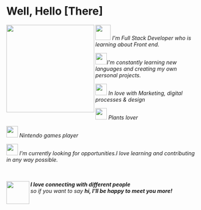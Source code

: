 
<h1>Well, Hello [There]</h1> 

<img align="left" src="https://media.giphy.com/media/H1Amx0RERJSE6gPXTW/giphy.gif" width="230"/>

<p></a><img src="https://media.giphy.com/media/7ZFceUUTpEygE/giphy.gif" width="40vw"><em> I'm Full Stack Developer  who is learning about Front end.</em></p>
<p></a><img src="https://media.giphy.com/media/wIkGlPFEjzy8qykkUJ/giphy.gif" width="30vw"/><em>I'm constantly learning new languages and creating my own personal projects.</em></p>
<p></a><img src="https://media.giphy.com/media/t6Kf2qs5fgWiAlOig5/giphy.gif" width="30vw"/> <em> In love with Marketing, digital processes & design</em></p>
<p></a><img src="https://media.giphy.com/media/40a8jFMt0sc73UtpaH/giphy.gif" width="30vw"/> <em> Plants lover</em></p>
<p></a><img src="https://media.giphy.com/media/SGGHAPCjED1OcW6ixv/giphy.gif" width="30vw"/> <em> Nintendo games player</em></p>
<p></a><img src="https://media.giphy.com/media/fLp2fTpKTZsj2xW1zI/giphy.gif" width="30vw"/> <em> I'm currently looking for opportunities.I love learning and contributing in any way possible.</em></p>

<br><br>
<img align="left" src="https://media.giphy.com/media/jiqyXvkHQzEBy/giphy.gif" width="60"> 
<em><b>I love connecting with different people</b> <br>
  so if you want to say <b>hi, I'll be happy to meet you more!</b> </em>
